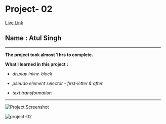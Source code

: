 # Project- 02

[Live Link](https://fsjs2-20th-nov-project-02.netlify.app/)

## Name : Atul Singh

---

**The project took almost 1 hrs to complete.**

**What I learned in this project :**

- _display inline-block_

- _pseudo element selector - first-letter & after_

- _text transformation_

---

![Project Screenshot](https://img.shields.io/badge/LiveClass-Project--2-purple)


![project-02](https://user-images.githubusercontent.com/112545072/210521084-a29f7d32-1636-4b5b-b90f-bebb61964ca8.png)
